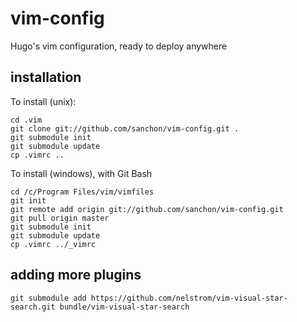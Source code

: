 vim-config
==========

Hugo's vim configuration, ready to deploy anywhere


installation
------------

To install (unix): 

    cd .vim
    git clone git://github.com/sanchon/vim-config.git .
    git submodule init
    git submodule update
    cp .vimrc ..



To install (windows), with Git Bash

    cd /c/Program Files/vim/vimfiles
    git init
    git remote add origin git://github.com/sanchon/vim-config.git 
    git pull origin master
    git submodule init
    git submodule update
    cp .vimrc ../_vimrc
   

adding more plugins
-------------------

    git submodule add https://github.com/nelstrom/vim-visual-star-search.git bundle/vim-visual-star-search
